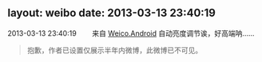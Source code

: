 layout: weibo
date: 2013-03-13 23:40:19
---
<meta name="referrer" content="no-referrer" />

2013-03-13 23:40:19  &nbsp;&nbsp;&nbsp;&nbsp;&nbsp;&nbsp; 来自 <a href="http://app.weibo.com/t/feed/l4RWD" rel="nofollow">Weico.Android</a>
自动亮度调节诶，好高端呐……
>  抱歉，作者已设置仅展示半年内微博，此微博已不可见。 ​​​
